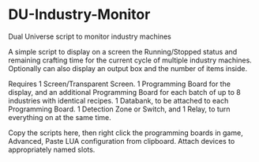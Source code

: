 # DU-Industry-Monitor
Dual Universe script to monitor industry machines

A simple script to display on a screen the Running/Stopped status and remaining crafting time for the current cycle of multiple industry machines. Optionally can also display an output box and the number of items inside.

Requires 1 Screen/Transparent Screen.
1 Programming Board for the display, and an additional Programming Board for each batch of up to 8 industries with identical recipes.
1 Databank, to be attached to each Programming Board.
1 Detection Zone or Switch, and 1 Relay, to turn everything on at the same time.

Copy the scripts here, then right click the programming boards in game, Advanced, Paste LUA configuration from clipboard. Attach devices to appropriately named slots.
